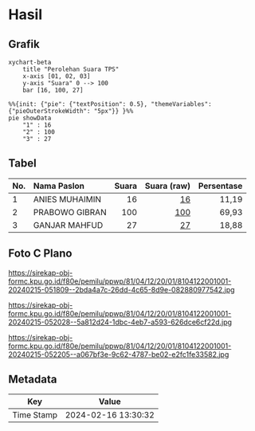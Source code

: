 # Hasil

## Grafik

```mermaid
xychart-beta
    title "Perolehan Suara TPS"
    x-axis [01, 02, 03]
    y-axis "Suara" 0 --> 100
    bar [16, 100, 27]
```

```mermaid
%%{init: {"pie": {"textPosition": 0.5}, "themeVariables": {"pieOuterStrokeWidth": "5px"}} }%%
pie showData
    "1" : 16
    "2" : 100
    "3" : 27
```

## Tabel

| No. | Nama Paslon    | Suara | Suara (raw) | Persentase |
|:--- |:-------------- | -----:| -----------:| ----------:|
| 1   | ANIES MUHAIMIN | 16    | [16][p-1]   | 11,19      |
| 2   | PRABOWO GIBRAN | 100   | [100][p-2]  | 69,93      |
| 3   | GANJAR MAHFUD  | 27    | [27][p-3]   | 18,88      |


[p-1]: https://github.com/gigit-pemilu/pemilu-2024-81-maluku/blob/main/pilpres/hitung-suara/sub/81-maluku/sub/04-buru/sub/12-waelata/sub/2001-waelo/sub/001-tps/sub/paslon-1.txt
[p-2]: https://github.com/gigit-pemilu/pemilu-2024-81-maluku/blob/main/pilpres/hitung-suara/sub/81-maluku/sub/04-buru/sub/12-waelata/sub/2001-waelo/sub/001-tps/sub/paslon-2.txt
[p-3]: https://github.com/gigit-pemilu/pemilu-2024-81-maluku/blob/main/pilpres/hitung-suara/sub/81-maluku/sub/04-buru/sub/12-waelata/sub/2001-waelo/sub/001-tps/sub/paslon-3.txt

## Foto C Plano

https://sirekap-obj-formc.kpu.go.id/f80e/pemilu/ppwp/81/04/12/20/01/8104122001001-20240215-051809--2bda4a7c-26dd-4c65-8d9e-082880977542.jpg

https://sirekap-obj-formc.kpu.go.id/f80e/pemilu/ppwp/81/04/12/20/01/8104122001001-20240215-052028--5a812d24-1dbc-4eb7-a593-626dce6cf22d.jpg

https://sirekap-obj-formc.kpu.go.id/f80e/pemilu/ppwp/81/04/12/20/01/8104122001001-20240215-052205--a067bf3e-9c62-4787-be02-e2fc1fe33582.jpg


## Metadata

| Key        | Value               |
| ---------- | ------------------- |
| Time Stamp | 2024-02-16 13:30:32 |



